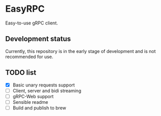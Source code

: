 # EasyRPC

Easy-to-use gRPC client.

## Development status

Currently, this repository is in the early stage of development and is not recommended for use.

## TODO list

- [x] Basic unary requests support
- [ ] Client, server and bidi streaming
- [ ] gRPC-Web support
- [ ] Sensible readme
- [ ] Build and publish to brew
